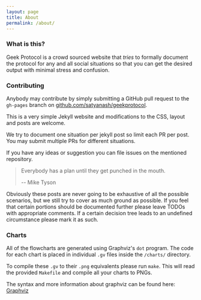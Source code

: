 ```yaml
---
layout: page
title: About
permalink: /about/
---
```


### What is this?

Geek Protocol is a crowd sourced website that *tries* to formally document the protocol for any and all social situations so that you can get the desired output with minimal stress and confusion.

### Contributing

Anybody may contribute by simply submitting a GitHub pull request to the `gh-pages` branch on [github.com/satyanash/geekprotocol](https://github.com/satyanash/geekprotocol).

This is a very simple Jekyll website and modifications to the CSS, layout and posts are welcome. 

We try to document one situation per jekyll post so limit each PR per post.
You may submit multiple PRs for different situations.

If you have any ideas or suggestion you can file issues on the mentioned repository.

> Everybody has a plan until they get punched in the mouth.
>
> -- Mike Tyson

Obviously these posts are never going to be exhaustive of all the possible scenarios, but we still try to cover as much ground as possible.
If you feel that certain portions should be documented further please leave TODOs with appropriate comments.
If a certain decision tree leads to an undefined circumstance please mark it as such.

### Charts

All of the flowcharts are generated using Graphviz's `dot` program.
The code for each chart is placed in individual `.gv` files inside the `/charts/` directory.

To compile these `.gv` to their `.png` equivalents please run `make`.
This will read the provided `Makefile` and compile all your charts to PNGs.

The syntax and more information about graphviz can be found here: [Graphviz](http://www.graphviz.org/)
